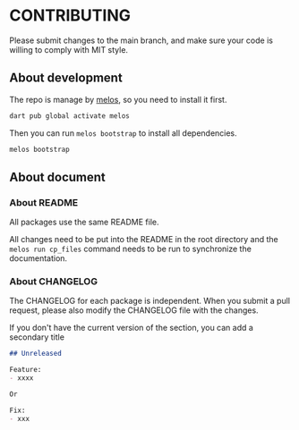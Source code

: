 # CONTRIBUTING

Please submit changes to the main branch, and make sure your code is willing to comply with MIT style.

## About development

The repo is manage by [melos][], so you need to install it first.

```bash
dart pub global activate melos
```

Then you can run `melos bootstrap` to install all dependencies.

```bash
melos bootstrap
```

[melos]: https://melos.invertase.dev

## About document

### About README

All packages use the same README file.

All changes need to be put into the README in the root directory and the `melos run cp_files` command needs to be run to synchronize the documentation.

### About CHANGELOG

The CHANGELOG for each package is independent.
When you submit a pull request, please also modify the CHANGELOG file with the changes.

If you don't have the current version of the section, you can add a secondary title

```md
## Unreleased

Feature:
- xxxx

Or 

Fix:
- xxx
```
